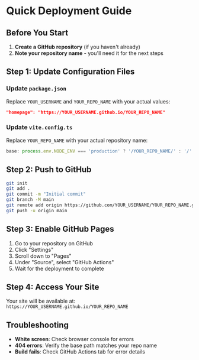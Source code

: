 # Quick Deployment Guide

## Before You Start

1. **Create a GitHub repository** (if you haven't already)
2. **Note your repository name** - you'll need it for the next steps

## Step 1: Update Configuration Files

### Update `package.json`
Replace `YOUR_USERNAME` and `YOUR_REPO_NAME` with your actual values:

```json
"homepage": "https://YOUR_USERNAME.github.io/YOUR_REPO_NAME"
```

### Update `vite.config.ts`
Replace `YOUR_REPO_NAME` with your actual repository name:

```typescript
base: process.env.NODE_ENV === 'production' ? '/YOUR_REPO_NAME/' : '/'
```

## Step 2: Push to GitHub

```bash
git init
git add .
git commit -m "Initial commit"
git branch -M main
git remote add origin https://github.com/YOUR_USERNAME/YOUR_REPO_NAME.git
git push -u origin main
```

## Step 3: Enable GitHub Pages

1. Go to your repository on GitHub
2. Click "Settings"
3. Scroll down to "Pages"
4. Under "Source", select "GitHub Actions"
5. Wait for the deployment to complete

## Step 4: Access Your Site

Your site will be available at:
`https://YOUR_USERNAME.github.io/YOUR_REPO_NAME`

## Troubleshooting

- **White screen**: Check browser console for errors
- **404 errors**: Verify the base path matches your repo name
- **Build fails**: Check GitHub Actions tab for error details 